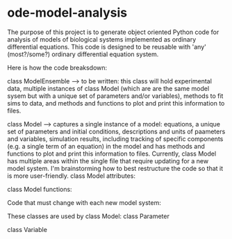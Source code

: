 # ode-model-analysis

The purpose of this project is to generate object oriented Python code for analysis of models of biological systems implemented as ordinary differential equations. This code is designed to be reusable with 'any' (most?/some?) ordinary differential equation system. 

Here is how the code breaksdown:


class ModelEnsemble --> to be written: this class will hold experimental data, multiple instances of class Model (which are are the same model sysem but with a unique set of parameters and/or variables), methods to fit sims to data, and methods and functions to plot and print this information to files. 

class Model --> captures a single instance of a model: equations, a unique set of parameters and initial conditions, descriptions and units of paameters and variables, simulation results, including tracking of specific components (e.g. a single term of an equation) in the model and has methods and functions to plot and print this information to files. 
  Currently, class Model has multiple areas within the single file that require updating for a new model system. I'm brainstorming how to best restructure    the code so that it is more user-friendly. 
  class Model attributes:
  
    
  class Model functions:
  
  
  Code that must change with each new model system:
  
  
  These classes are used by class Model:
  class Parameter

  class Variable


